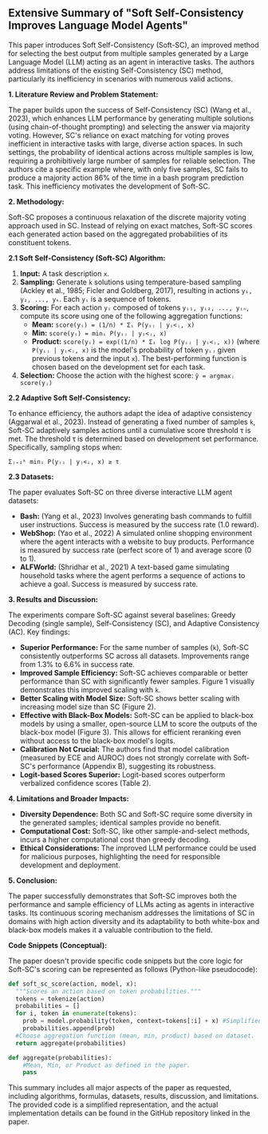 ## Extensive Summary of "Soft Self-Consistency Improves Language Model Agents"

This paper introduces Soft Self-Consistency (Soft-SC), an improved method for selecting the best output from multiple samples generated by a Large Language Model (LLM) acting as an agent in interactive tasks.  The authors address limitations of the existing Self-Consistency (SC) method, particularly its inefficiency in scenarios with numerous valid actions.

**1. Literature Review and Problem Statement:**

The paper builds upon the success of Self-Consistency (SC) (Wang et al., 2023), which enhances LLM performance by generating multiple solutions (using chain-of-thought prompting) and selecting the answer via majority voting. However, SC's reliance on exact matching for voting proves inefficient in interactive tasks with large, diverse action spaces.  In such settings, the probability of identical actions across multiple samples is low, requiring a prohibitively large number of samples for reliable selection.  The authors cite a specific example where, with only five samples, SC fails to produce a majority action 86% of the time in a bash program prediction task.  This inefficiency motivates the development of Soft-SC.

**2. Methodology:**

Soft-SC proposes a continuous relaxation of the discrete majority voting approach used in SC.  Instead of relying on exact matches, Soft-SC scores each generated action based on the aggregated probabilities of its constituent tokens.

**2.1 Soft Self-Consistency (Soft-SC) Algorithm:**

1. **Input:** A task description  `x`.
2. **Sampling:** Generate `k` solutions using temperature-based sampling (Ackley et al., 1985; Ficler and Goldberg, 2017), resulting in actions `y₁, y₂, ..., yₖ`. Each `yᵢ` is a sequence of tokens.
3. **Scoring:** For each action `yᵢ` composed of tokens `yᵢ₁, yᵢ₂, ..., yᵢₙ`, compute its score using one of the following aggregation functions:
    * **Mean:**  `score(yᵢ) = (1/n) * Σᵢ P(yᵢⱼ | yᵢ<ⱼ, x)`
    * **Min:** `score(yᵢ) = minᵢ P(yᵢⱼ | yᵢ<ⱼ, x)`
    * **Product:** `score(yᵢ) = exp((1/n) * Σᵢ log P(yᵢⱼ | yᵢ<ⱼ, x))`  (where `P(yᵢⱼ | yᵢ<ⱼ, x)` is the model's probability of token `yᵢⱼ` given previous tokens and the input `x`). The best-performing function is chosen based on the development set for each task.
4. **Selection:** Choose the action with the highest score:  `ŷ = argmaxⱼ score(yⱼ)`


**2.2 Adaptive Soft Self-Consistency:**

To enhance efficiency, the authors adapt the idea of adaptive consistency (Aggarwal et al., 2023).  Instead of generating a fixed number of samples `k`, Soft-SC adaptively samples actions until a cumulative score threshold τ is met.  The threshold τ is determined based on development set performance.  Specifically, sampling stops when:

`Σⱼ₌₁ᵏ minᵢ P(yⱼᵢ | yⱼ<ᵢ, x) ≥ τ`

**2.3 Datasets:**

The paper evaluates Soft-SC on three diverse interactive LLM agent datasets:

* **Bash:**  (Yang et al., 2023) Involves generating bash commands to fulfill user instructions. Success is measured by the success rate (1.0 reward).
* **WebShop:** (Yao et al., 2022) A simulated online shopping environment where the agent interacts with a website to buy products. Performance is measured by success rate (perfect score of 1) and average score (0 to 1).
* **ALFWorld:** (Shridhar et al., 2021) A text-based game simulating household tasks where the agent performs a sequence of actions to achieve a goal. Success is measured by success rate.


**3. Results and Discussion:**

The experiments compare Soft-SC against several baselines: Greedy Decoding (single sample), Self-Consistency (SC), and Adaptive Consistency (AC).  Key findings:


* **Superior Performance:** For the same number of samples (`k`), Soft-SC consistently outperforms SC across all datasets.  Improvements range from 1.3% to 6.6% in success rate.
* **Improved Sample Efficiency:** Soft-SC achieves comparable or better performance than SC with significantly fewer samples.  Figure 1 visually demonstrates this improved scaling with `k`.
* **Better Scaling with Model Size:** Soft-SC shows better scaling with increasing model size than SC (Figure 2).
* **Effective with Black-Box Models:** Soft-SC can be applied to black-box models by using a smaller, open-source LLM to score the outputs of the black-box model (Figure 3).  This allows for efficient reranking even without access to the black-box model's logits.
* **Calibration Not Crucial:**  The authors find that model calibration (measured by ECE and AUROC) does not strongly correlate with Soft-SC's performance (Appendix B), suggesting its robustness.
* **Logit-based Scores Superior:**  Logit-based scores outperform verbalized confidence scores (Table 2).

**4.  Limitations and Broader Impacts:**

* **Diversity Dependence:** Both SC and Soft-SC require some diversity in the generated samples; identical samples provide no benefit.
* **Computational Cost:** Soft-SC, like other sample-and-select methods, incurs a higher computational cost than greedy decoding.
* **Ethical Considerations:**  The improved LLM performance could be used for malicious purposes, highlighting the need for responsible development and deployment.

**5. Conclusion:**

The paper successfully demonstrates that Soft-SC improves both the performance and sample efficiency of LLMs acting as agents in interactive tasks. Its continuous scoring mechanism addresses the limitations of SC in domains with high action diversity and its adaptability to both white-box and black-box models makes it a valuable contribution to the field.


**Code Snippets (Conceptual):**

The paper doesn't provide specific code snippets but the core logic for Soft-SC's scoring can be represented as follows (Python-like pseudocode):

```python
def soft_sc_score(action, model, x):
  """Scores an action based on token probabilities."""
  tokens = tokenize(action)
  probabilities = []
  for i, token in enumerate(tokens):
    prob = model.probability(token, context=tokens[:i] + x) #Simplified probability function
    probabilities.append(prob)
  #Choose aggregation function (mean, min, product) based on dataset.
  return aggregate(probabilities)

def aggregate(probabilities):
    #Mean, Min, or Product as defined in the paper.
    pass 
```


This summary includes all major aspects of the paper as requested, including algorithms, formulas, datasets, results, discussion, and limitations.  The provided code is a simplified representation,  and the actual implementation details can be found in the GitHub repository linked in the paper.
